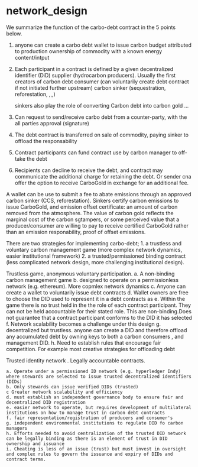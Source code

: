 # network\_design

We summarize the function of the carbo-debt contract in the 5 points below.

1. anyone can create a carbo debt wallet to issue carbon budget attributed to production ownership of commodity with a known energy content/intput
2. Each participant in a contract is defined by a given decentralized identifier \(DiD\) supplier \(hydrocarbon producers\). Usually the first creators of carbon debt consumer \(can voluntarily create debt contract if not initiated further upstream\) carbon sinker \(sequestration, reforestation, ,,,\)

   sinkers also play the role of converting Carbon debt into carbon gold ...

3. Can request to send/receive carbo debt from a counter-party, with the all parties approval \(signature\)
4. The debt contract is transferred on sale of commodity, paying sinker to offload the responsability
5. Contract participants can fund contract use by carbon manager to off-take the debt
6. Recipients can decline to receive the debt, and contract may communicate the additional charge for retaining the debt. Or sender cna offer the option to receive CarboGold in exchange for an additional fee.

A wallet can be use to submit a fee to abate emissions through an approved carbon sinker \(CCS, reforestation\). Sinkers certify carbon emissions to issue CarboGold, and emission offset certificate: an amount of carbon removed from the atmosphere. The value of carbon gold reflects the marginal cost of the carbon sgtampers, or some perceived value that a producer/consumer are willing to pay to receive certified CarboGold rather than an emission responability, proof of offset emissions.

There are two strategies for implementing carbo-debt; 1. a trustless and voluntary carbon management game \(more complex network dynamics, easier institutional framework\) 2. a trusted/permissioned binding contract \(less complicated network design, more challenging institutional design\).

Trustless game, anonymous voluntary participation. a. A non-binding carbon management game b. designed to operate on a permissionless network \(e.g. ethereum\). More copmlex network dynamics c. Anyone can create a wallet to voluntarily issue debt contracts d. Wallet owners are free to choose the DID used to represent it in a debt contracts as e. Within the game there is no trust held in the the role of each contract participant. They can not be held accountable for their stated role. This are non-binding.Does not guarantee that a contract participant conforms to the DID it has selected f. Network scalability becomes a challenge under this design g. decentralized but trustless. anyone can create a DID and therefore offload any accumulated debt by owning keys to both a carbon consumers , and management DID. h. Need to establish rules that encourage fair competition. For example most creative strategies for offloading debt

Trusted identity network . Legally accountable contracts.

```text
a. Operate under a permissioned ID network (e.g. hyperledger Indy) where stewards are selected to issue trusted decentralized identifiers (DIDs)
b. Only stewards can issue verified DIDs (trusted) 
c Greater network scalability and efficiency
d. must establish an independent governance body to ensure fair and decentralized DID registration
e. easier network to operate, but requires development of multilateral institutions on how to manage trust in carbon debt contracts
f. fair representation/registration of producers and consumer's  
g. independent environmental institutions to regulate DID fo carbon managers
h. Efforts needed to avoid centralization of the trusted DID network
can be legally binding as there is an element of trust in DID ownership and issuance
i. Cheating is less of an issue (trust) but must invest in oversight and complex rules to govern the issuance and expiry of DIDs and contract terms.
```

